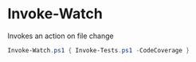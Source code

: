 # Invoke-Watch

Invokes an action on file change

```powershell
Invoke-Watch.ps1 { Invoke-Tests.ps1 -CodeCoverage }
```
